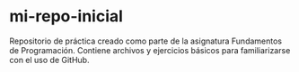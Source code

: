 # mi-repo-inicial
Repositorio de práctica creado como parte de la asignatura Fundamentos de Programación. Contiene archivos y ejercicios básicos para familiarizarse con el uso de GitHub.
